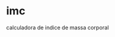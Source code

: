 # imc
calculadora de indice de massa corporal

<!DOCTYPE html>
<html lang="pt-br">
<head>
    <link rel="stylesheet" href="https://unpkg.com/purecss@2.1.0/build/pure-min.css" integrity="sha384-yHIFVG6ClnONEA5yB5DJXfW2/KC173DIQrYoZMEtBvGzmf0PKiGyNEqe9N6BNDBH" crossorigin="anonymous">
    <meta charset="UTF-8">
    <meta http-equiv="X-UA-Compatible" content="IE=edge">
    <meta name="viewport" content="width=device-width, initial-scale=1.0">
    <title>calculo IMC</title>
    <style>
        body{
            margin-left: 20%;
            margin-right: 20%;
           
        }
    </style>
</head>
<body>
    <form name="formImc" class="pure-form pure-form-form-stacked"
        <fieldset>

        <legend>IMC</legend>

        <label for="Inome">nome:</label>
        <input type="text" name="nome" id="Inome" placeholder="digite seu nome:"><br><br>

        <label for="Ipeso">peso:</label>
        <input type="number" name="peso" id="Ipeso" placeholder="digite seu peso:"><br><br>

        <label for="Ialtura">altura:</label>
        <input type="number" name="altura" id="Ialtura" placeholder="digite seu altura:"><br><br>

        <input type="button" value="calcular" onclick="calc()" class="pure-button pure-button-primary">
        </fieldset>
    </form>
        <h2 id="resultado"></h2>


        <script>
            function calc(){
                var peso, nome, altura, imc, status;
                

                nome= formImc.nome.value;
                peso= formImc.peso.value;
                altura= formImc.altura.value;

                peso= parseFloat(peso)
                altura= parseFloat(altura)

                imc= peso/(altura*altura);
                console.log(imc);
                
                var result = document.getElementById("resultado");
                console.log(result)

            if(imc<=18.5){
                var status = " abaixo do peso ";
                document.getElementById("resultado").style.color = "blue"
            }
            else if(imc>=18.6 && imc<=24.9){
                var  status = " parabéns, você está no peso ideal";
                document.getElementById("resultado").style.color = "purple";
            }
            else if(imc>25.0 && imc<=29.9){
                var status = " você está levemente acima do peso ";
                document.getElementById("resultado").style.color = "red";
            }
            else if(imc>=30.0 && imc<=34.9){
                var status = " você está com obesidade de grau 1 ";
                document.getElementById("resultado").style.color = "gray";
            }
            
            else if(imc>=35.0 && imc<=39.9){
                var status = " você está com obesidade de grau 2 ";
                document.getElementById("resultado").style.color = "Navy blue";
            }
            else{
                var status = " você está com obesidade grau 3 ";
                document.getElementById("resultado").style.color = "pink";
            }
                result.textContent = " o seu indice de massa corporal é "  + imc.toFixed(2) + status;
            }

        </script>
</body>
</html>
